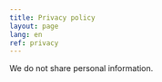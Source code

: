 ```yaml
---
title: Privacy policy
layout: page
lang: en
ref: privacy
---
```


We do not share personal information.
